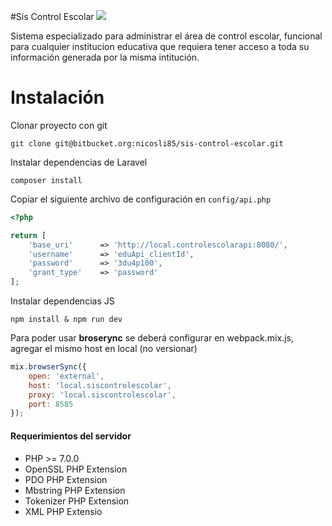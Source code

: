 #Sis Control Escolar
![](https://img.shields.io/badge/Sis%20Control%20Escolar%20--%20Alpha-v1.0.0-blue.svg)

Sistema especializado para administrar el área de control escolar, funcional para cualquier institucion educativa que requiera tener acceso a toda su información generada por la misma intitución.


# Instalación
Clonar proyecto con git

`git clone git@bitbucket.org:nicosli85/sis-control-escolar.git`

Instalar dependencias de Laravel

`composer install`

Copiar el siguiente archivo de configuración en `config/api.php`

```php
<?php

return [
	'base_uri'      => 'http://local.controlescolarapi:8080/',
	'username'      => 'eduApi_clientId',
	'password'      => '3du4p100',
	'grant_type'    => 'password'
];
```


Instalar dependencias JS

`npm install & npm run dev`

Para poder usar **broserync** se deberá configurar en webpack.mix.js, agregar el mismo host en local (no versionar)

```javascript
mix.browserSync({
    open: 'external',
    host: 'local.siscontrolescolar',
    proxy: 'local.siscontrolescolar',
    port: 8585
});
```
#### Requerimientos del servidor
- PHP >= 7.0.0
- OpenSSL PHP Extension
- PDO PHP Extension
- Mbstring PHP Extension
- Tokenizer PHP Extension
- XML PHP Extensio
